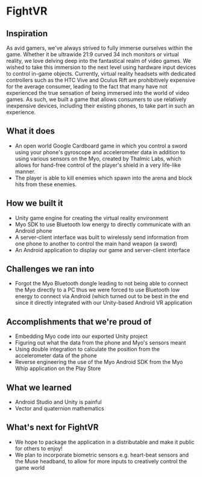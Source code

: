 # FightVR
## Inspiration
As avid gamers, we've always strived to fully immerse ourselves within the game. Whether it be ultrawide 21:9 curved 34 inch monitors or virtual reality, we love delving deep into the fantastical realm of video games. We wished to take this immersion to the next level using hardware input devices to control in-game objects. Currently, virtual reality headsets with dedicated controllers such as the HTC Vive and Oculus Rift are prohibitively expensive for the average consumer, leading to the fact that many have not experienced the true sensation of being immersed into the world of video games. As such, we built a game that allows consumers to use relatively inexpensive devices, including their existing phones, to take part in such an experience.

## What it does
* An open world Google Cardboard game in which you control a sword using your phone's gyroscope and accelerometer data in addition to using various sensors on the Myo, created by Thalmic Labs, which allows for hand-free control of the player's shield in a very life-like manner.
* The player is able to kill enemies which spawn into the arena and block hits from these enemies.


## How we built it
* Unity game engine for creating the virtual reality environment
* Myo SDK to use Bluetooth low energy to directly communicate with an Android phone
* A server-client interface was built to wirelessly send information from one phone to another to control the main hand weapon (a sword)
* An Android application to display our game and server-client interface


## Challenges we ran into
* Forgot the Myo Bluetooth dongle leading to not being able to connect the Myo directly to a PC thus we were forced to use Bluetooth low energy to connect via Android (which turned out to be best in the end since it directly integrated with our Unity-based Android VR application


## Accomplishments that we're proud of
* Embedding Myo code into our exported Unity project
* Figuring out what the data from the phone and Myo's sensors meant
* Using double integration to calculate the position from the accelerometer data of the phone
* Reverse engineering the use of the Myo Android SDK from the Myo Whip application on the Play Store

## What we learned
* Android Studio and Unity is painful
* Vector and quaternion mathematics

## What's next for FightVR
* We hope to package the application in a distributable and make it public for others to enjoy!
* We plan to incorporate biometric sensors e.g. heart-beat sensors and the Muse headband, to allow for more inputs to creatively control the game world
